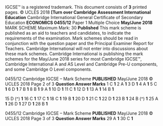IGCSE™ is a registered trademark. This document consists of **3** printed pages. © UCLES 2018 **[Turn over Cambridge Assessment International Education** Cambridge International General Certificate of Secondary Education **ECONOMICS 0455/12** Paper 1 Multiple Choice **May/June 2018** MARK SCHEME Maximum Mark: 30 **Published** This mark scheme is published as an aid to teachers and candidates, to indicate the requirements of the examination. Mark schemes should be read in conjunction with the question paper and the Principal Examiner Report for Teachers. Cambridge International will not enter into discussions about these mark schemes. Cambridge International is publishing the mark schemes for the May/June 2018 series for most Cambridge IGCSE™, Cambridge International A and AS Level and Cambridge Pre-U components, and some Cambridge O Level components. 


0455/12 Cambridge IGCSE – Mark Scheme **PUBLISHED** May/June 2018 © UCLES 2018 Page 2 of 3 **Question Answer Marks** 1 C **1** 2 A **1** 3 D **1** 4 A **1** 5 C **1** 6 D **1** 7 B **1** 8 B **1** 9 A **1** 10 D **1** 11 C **1** 12 D **1** 13 A **1** 14 B **1** 

15 D (^) **1** 16 C **1** 17 C **1** 18 C **1** 19 B **1** 20 D **1** 21 C **1** 22 D **1** 23 B **1** 24 B (^) **1** 25 A **1** 26 D **1** 27 D **1** 28 B **1** 


0455/12 Cambridge IGCSE – Mark Scheme **PUBLISHED** May/June 2018 © UCLES 2018 Page 3 of 3 **Question Answer Marks** 29 A **1** 30 C **1** 


